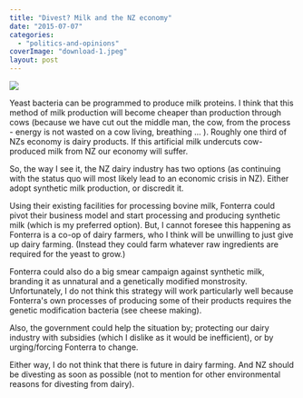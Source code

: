 ```yaml
---
title: "Divest? Milk and the NZ economy"
date: "2015-07-07"
categories: 
  - "politics-and-opinions"
coverImage: "download-1.jpeg"
layout: post
---
```


![]({{site.baseurl}}/images/{{page.coverImage}})

Yeast bacteria can be programmed to produce milk proteins. I think that this method of milk production will become cheaper than production through cows (because we have cut out the middle man, the cow, from the process - energy is not wasted on a cow living, breathing ... ). Roughly one third of NZs economy is dairy products. If this artificial milk undercuts cow-produced milk from NZ our economy will suffer.

So, the way I see it, the NZ dairy industry has two options (as continuing with the status quo will most likely lead to an economic crisis in NZ). Either adopt synthetic milk production, or discredit it.

Using their existing facilities for processing bovine milk, Fonterra could pivot their business model and start processing and producing synthetic milk (which is my preferred option). But, I cannot foresee this happening as Fonterra is a co-op of dairy farmers, who I think will be unwilling to just give up dairy farming. (Instead they could farm whatever raw ingredients are required for the yeast to grow.)

Fonterra could also do a big smear campaign against synthetic milk, branding it as unnatural and a genetically modified monstrosity. Unfortunately, I do not think this strategy will work particularly well because Fonterra's own processes of producing some of their products requires the genetic modification bacteria (see cheese making).

Also, the government could help the situation by; protecting our dairy industry with subsidies (which I dislike as it would be inefficient), or by urging/forcing Fonterra to change.

Either way, I do not think that there is future in dairy farming. And NZ should be divesting as soon as possible (not to mention for other environmental reasons for divesting from dairy).
